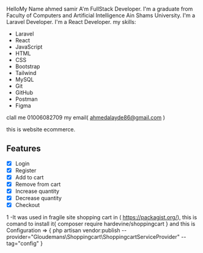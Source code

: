 HelloMy Name ahmed samir A'm FullStack Developer.
I'm a graduate from Faculty of Computers and Artificial Intelligence Ain Shams University.
I'm a Laravel Developer.
I'm a React Developer.
my skills:
- Laravel
- React
- JavaScript
- HTML
- CSS
- Bootstrap
- Tailwind
- MySQL
- Git
- GitHub
- Postman
- Figma

clall me 01006082709
my email( ahmedalayde86@gmail.com )




this is website ecommerce.

## Features

- [x] Login
- [x] Register
- [x] Add to cart
- [x] Remove from cart
- [x] Increase quantity
- [x] Decrease quantity
- [x] Checkout

1 -It was used in fragile site shopping cart in ( https://packagist.org/),
this is comand to install it{ composer require hardevine/shoppingcart }
and this is Configuration => {    php artisan vendor:publish --provider="Gloudemans\Shoppingcart\ShoppingcartServiceProvider" --tag="config" }


